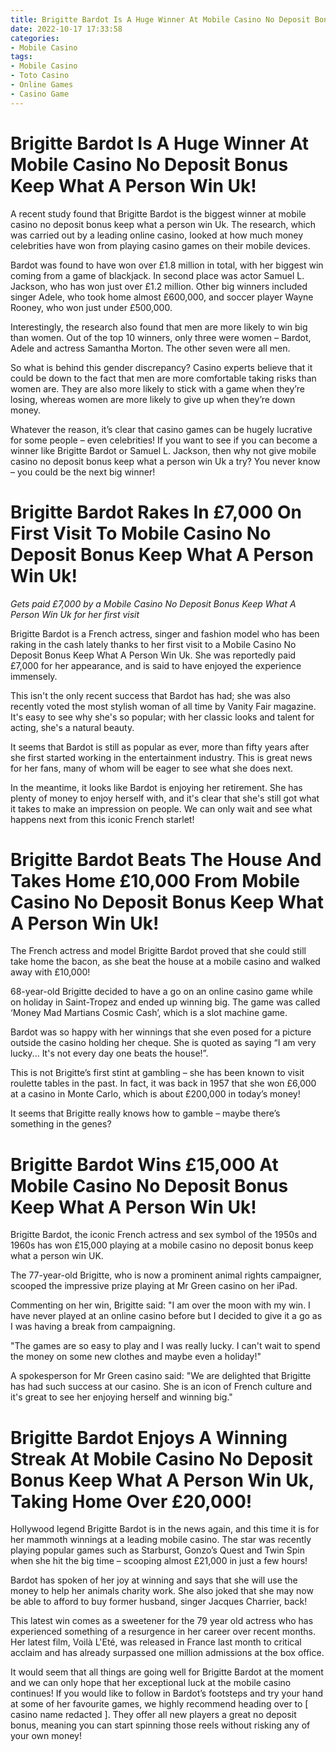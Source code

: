 ```yaml
---
title: Brigitte Bardot Is A Huge Winner At Mobile Casino No Deposit Bonus Keep What A Person Win Uk!
date: 2022-10-17 17:33:58
categories:
- Mobile Casino
tags:
- Mobile Casino
- Toto Casino
- Online Games
- Casino Game
---
```



#  Brigitte Bardot Is A Huge Winner At Mobile Casino No Deposit Bonus Keep What A Person Win Uk!

A recent study found that Brigitte Bardot is the biggest winner at mobile casino no deposit bonus keep what a person win Uk. The research, which was carried out by a leading online casino, looked at how much money celebrities have won from playing casino games on their mobile devices.

Bardot was found to have won over £1.8 million in total, with her biggest win coming from a game of blackjack. In second place was actor Samuel L. Jackson, who has won just over £1.2 million. Other big winners included singer Adele, who took home almost £600,000, and soccer player Wayne Rooney, who won just under £500,000.

Interestingly, the research also found that men are more likely to win big than women. Out of the top 10 winners, only three were women – Bardot, Adele and actress Samantha Morton. The other seven were all men.

So what is behind this gender discrepancy? Casino experts believe that it could be down to the fact that men are more comfortable taking risks than women are. They are also more likely to stick with a game when they’re losing, whereas women are more likely to give up when they’re down money.

Whatever the reason, it’s clear that casino games can be hugely lucrative for some people – even celebrities! If you want to see if you can become a winner like Brigitte Bardot or Samuel L. Jackson, then why not give mobile casino no deposit bonus keep what a person win Uk a try? You never know – you could be the next big winner!

#  Brigitte Bardot Rakes In £7,000 On First Visit To Mobile Casino No Deposit Bonus Keep What A Person Win Uk!

*Gets paid £7,000 by a Mobile Casino No Deposit Bonus Keep What A Person Win Uk for her first visit*

Brigitte Bardot is a French actress, singer and fashion model who has been raking in the cash lately thanks to her first visit to a Mobile Casino No Deposit Bonus Keep What A Person Win Uk. She was reportedly paid £7,000 for her appearance, and is said to have enjoyed the experience immensely.

This isn't the only recent success that Bardot has had; she was also recently voted the most stylish woman of all time by Vanity Fair magazine. It's easy to see why she's so popular; with her classic looks and talent for acting, she's a natural beauty.

It seems that Bardot is still as popular as ever, more than fifty years after she first started working in the entertainment industry. This is great news for her fans, many of whom will be eager to see what she does next.

In the meantime, it looks like Bardot is enjoying her retirement. She has plenty of money to enjoy herself with, and it's clear that she's still got what it takes to make an impression on people. We can only wait and see what happens next from this iconic French starlet!

#  Brigitte Bardot Beats The House And Takes Home £10,000 From Mobile Casino No Deposit Bonus Keep What A Person Win Uk!

The French actress and model Brigitte Bardot proved that she could still take home the bacon, as she beat the house at a mobile casino and walked away with £10,000!

68-year-old Brigitte decided to have a go on an online casino game while on holiday in Saint-Tropez and ended up winning big. The game was called ‘Money Mad Martians Cosmic Cash’, which is a slot machine game.

Bardot was so happy with her winnings that she even posed for a picture outside the casino holding her cheque. She is quoted as saying “I am very lucky... It's not every day one beats the house!”.

This is not Brigitte’s first stint at gambling – she has been known to visit roulette tables in the past. In fact, it was back in 1957 that she won £6,000 at a casino in Monte Carlo, which is about £200,000 in today’s money!

It seems that Brigitte really knows how to gamble – maybe there’s something in the genes?

#  Brigitte Bardot Wins £15,000 At Mobile Casino No Deposit Bonus Keep What A Person Win Uk!

Brigitte Bardot, the iconic French actress and sex symbol of the 1950s and 1960s has won £15,000 playing at a mobile casino no deposit bonus keep what a person win UK.

The 77-year-old Brigitte, who is now a prominent animal rights campaigner, scooped the impressive prize playing at Mr Green casino on her iPad.

Commenting on her win, Brigitte said: "I am over the moon with my win. I have never played at an online casino before but I decided to give it a go as I was having a break from campaigning.

"The games are so easy to play and I was really lucky. I can't wait to spend the money on some new clothes and maybe even a holiday!"

A spokesperson for Mr Green casino said: "We are delighted that Brigitte has had such success at our casino. She is an icon of French culture and it's great to see her enjoying herself and winning big."

#  Brigitte Bardot Enjoys A Winning Streak At Mobile Casino No Deposit Bonus Keep What A Person Win Uk, Taking Home Over £20,000!

Hollywood legend Brigitte Bardot is in the news again, and this time it is for her mammoth winnings at a leading mobile casino. The star was recently playing popular games such as Starburst, Gonzo’s Quest and Twin Spin when she hit the big time – scooping almost £21,000 in just a few hours!

Bardot has spoken of her joy at winning and says that she will use the money to help her animals charity work. She also joked that she may now be able to afford to buy former husband, singer Jacques Charrier, back!

This latest win comes as a sweetener for the 79 year old actress who has experienced something of a resurgence in her career over recent months. Her latest film, Voilà L'Eté, was released in France last month to critical acclaim and has already surpassed one million admissions at the box office.

It would seem that all things are going well for Brigitte Bardot at the moment and we can only hope that her exceptional luck at the mobile casino continues! If you would like to follow in Bardot’s footsteps and try your hand at some of her favourite games, we highly recommend heading over to [ casino name redacted ]. They offer all new players a great no deposit bonus, meaning you can start spinning those reels without risking any of your own money!
